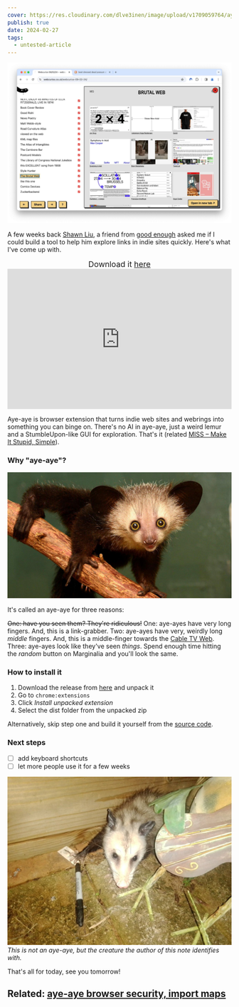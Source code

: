 ```yaml
---
cover: https://res.cloudinary.com/dlve3inen/image/upload/v1709059764/aye-aye-card_wkokut.png
publish: true
date: 2024-02-27
tags:
  - untested-article
---
```

![159](aye-aye-screenshot.webp)

A few weeks back [Shawn Liu](https://mrshawnliu.com), a friend from [good enough](https://goodenough.us) asked me if I could build a tool to help him explore links in indie sites quickly. Here's what I've come up with.

<center style='font-size: 1.25em'>Download it <a href='https://github.com/paprikka/aye-aye/releases'>here</a></center>

<div style="position: relative; padding-bottom: 62.5%; height: 0;"><iframe src="https://www.loom.com/embed/0c4d31fc2e5f4afa9ea9996209ae5165?sid=e50c0e22-a27e-4427-8192-482fdf21a98b" frameborder="0" webkitallowfullscreen mozallowfullscreen allowfullscreen style="position: absolute; top: 0; left: 0; width: 100%; height: 100%;"></iframe></div>

Aye-aye is browser extension that turns indie web sites and webrings into something you can binge on. There's no AI in aye-aye, just a weird lemur and a StumbleUpon-like GUI for exploration. That's it (related [MISS – Make It Stupid, Simple](<../MISS – Make It Stupid, Simple>)).

### Why "aye-aye"?

![1140](aye-aye-animal.jpeg)

It's called an aye-aye for three reasons:

~~One: have you seen them? They're ridiculous!~~
One: aye-ayes have very long fingers. And, this is a link-grabber.
Two: aye-ayes have very, weirdly long *middle* fingers. And, this is a middle-finger towards the [Cable TV Web](<../Cable TV Web>).
Three: aye-ayes look like they've seen *things*. Spend enough time hitting the *random* button on Marginalia and you'll look the same.

### How to install it

1. Download the release from [here](https://github.com/paprikka/aye-aye/releases) and unpack it
2. Go to `chrome:extensions`
3. Click *Install unpacked extension*
4. Select the dist folder from the unpacked zip

Alternatively, skip step one and build it yourself from the [source code](https://github.com/paprikka/aye-aye).


### Next steps

- [ ] add keyboard shortcuts
- [ ] let more people use it for a few weeks

![2016](GHVq62ZXoAAlH_c.jpeg)
*This is not an aye-aye, but the creature the author of this note identifies with.*


That's all for today, see you tomorrow!



## Related: [aye-aye browser security, import maps](<../aye-aye browser security, import maps>)

